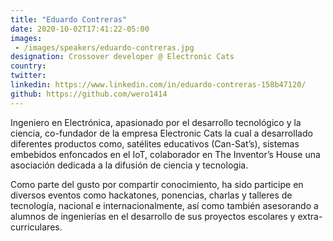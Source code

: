 ```yaml
---
title: "Eduardo Contreras"
date: 2020-10-02T17:41:22-05:00
images:
 - /images/speakers/eduardo-contreras.jpg
designation: Crossover developer @ Electronic Cats
country: 
twitter: 
linkedin: https://www.linkedin.com/in/eduardo-contreras-158b47120/
github: https://github.com/wero1414
---
```


Ingeniero en Electrónica, apasionado por el desarrollo tecnológico y la ciencia, co-fundador de la empresa Electronic Cats la cual a desarrollado diferentes productos como, satélites educativos (Can-Sat’s), sistemas embebidos enfoncados en el IoT, colaborador en The Inventor’s House una asociación dedicada a la difusión de ciencia y tecnologia.

Como parte del gusto por compartir conocimiento, ha sido participe en diversos eventos como hackatones, ponencias, charlas y talleres de tecnología, nacional e internacionalmente, así como también asesorando a alumnos de ingenierías en el desarrollo de sus proyectos escolares y extra-curriculares.